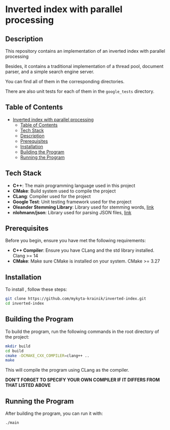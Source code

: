 # Inverted index with parallel processing

## Description

This repository contains an implementation of an inverted index with parallel processing

Besides, it contains a traditional implementation of a thread pool, document parser, and a 
simple search engine server.

You can find all of them in the corresponding directories.

There are also unit tests for each of them in the `google_tests` directory.

## Table of Contents

- [Inverted index with parallel processing](#inverted-index-with-parallel-processing)
  - [Table of Contents](#table-of-contents)
  - [Tech Stack](#tech-stack)
  - [Description](#description)
  - [Prerequisites](#prerequisites)
  - [Installation](#installation)
  - [Building the Program](#building-the-program)
  - [Running the Program](#running-the-program)

## Tech Stack

- **C++**: The main programming language used in this project
- **CMake**: Build system used to compile the project
- **CLang**: Compiler used for the project
- **Google Test**: Unit testing framework used for the project
- **Oleander Stemming Library**: Library used for stemming words, [link](https://github.com/Blake-Madden/OleanderStemmingLibrary)
- **nlohmann/json**: Library used for parsing JSON files, [link](https://github.com/nlohmann/json)

## Prerequisites

Before you begin, ensure you have met the following requirements:
- **C++ Compiler**: Ensure you have CLang and the std library installed. Clang >= 14
- **CMake**: Make sure CMake is installed on your system. CMake >= 3.27

## Installation

To install <ProjectName>, follow these steps:

```bash
git clone https://github.com/mykyta-krainik/inverted-index.git
cd inverted-index
```

## Building the Program

To build the program, run the following commands in the root directory of the project:

```bash
mkdir build
cd build
cmake -DCMAKE_CXX_COMPILER=clang++ ..
make
```

This will compile the program using CLang as the compiler.

**DON'T FORGET TO SPECIFY YOUR OWN COMPILER IF IT DIFFERS FROM THAT LISTED ABOVE**

## Running the Program

After building the program, you can run it with:

```bash
./main
```